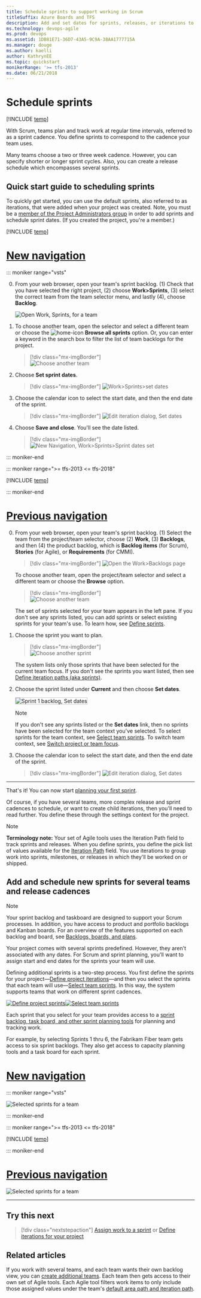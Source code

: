 ```yaml
---
title: Schedule sprints to support working in Scrum
titleSuffix: Azure Boards and TFS  
description: Add and set dates for sprints, releases, or iterations to implement Scrum in Azure Boards & Team Foundation Server 
ms.technology: devops-agile
ms.prod: devops
ms.assetid: 1DB81E71-36D7-43A5-9C9A-38AA1777715A
ms.manager: douge
ms.author: kaelliauthor: KathrynEE
ms.topic: quickstart
monikerRange: '>= tfs-2013'
ms.date: 06/21/2018
---
```



# Schedule sprints  

[!INCLUDE [temp](../../_shared/version-vsts-tfs-all-versions.md)] 

With Scrum, teams plan and track work at regular time intervals, referred to as a sprint cadence. 
You define sprints to correspond to the cadence your team uses. 

Many teams choose a two or three week cadence. However, you can specify shorter or longer sprint cycles. Also, you can create a release schedule which encompasses several sprints.    

<a id="quick-start-schedule">   </a>
## Quick start guide to scheduling sprints

To quickly get started, you can use the default sprints, also referred to as iterations, that were added when your project was created. Note, you must be a [member of the Project Administrators group](../../security/set-project-collection-level-permissions.md) in order to add sprints and schedule sprint dates. (If you created the project, you're a member.) 

[!INCLUDE [temp](../../_shared/new-navigation.md)] 

# [New navigation](#tab/new-nav)

::: moniker range="vsts"

0. From your web browser, open your team's sprint backlog. (1) Check that you have selected the right project, (2) choose **Work>Sprints**, (3) select the correct team from the team selector menu, and lastly (4), choose **Backlog**. 

	![Open Work, Sprints, for a team](_img/add-tasks/open-sprints-backlog-agile.png)

0. To choose another team, open the selector and select a different team or choose the ![home-icon](../../_img/icons/home-icon.png) **Browse all sprints** option. Or, you can enter a keyword in the search box to filter the list of team backlogs for the project.

	> [!div class="mx-imgBorder"]  
	> ![Choose another team](_img/add-tasks/team-selector-sprints-agile.png) 

0. Choose **Set sprint dates**.  

	> [!div class="mx-imgBorder"]
	> ![Work>Sprints>set dates](_img/define-sprints/set-sprint-dates-scrum-agile.png)

2. Choose the calendar icon to select the start date, and then the end date of the sprint. 

	> [!div class="mx-imgBorder"]
	> ![Edit iteration dialog, Set dates](_img/define-sprints/edit-iteration-set-sprint-dates.png) 

3. Choose **Save and close**. You'll see the date listed. 

	> [!div class="mx-imgBorder"]
	> ![New Navigation, Work>Sprints>Sprint dates set ](_img/define-sprints/sprint-dates-set-scrum-agile.png)

::: moniker-end

::: moniker range=">= tfs-2013 <= tfs-2018"

[!INCLUDE [temp](../_shared/new-agile-hubs-feature-not-supported.md)] 

::: moniker-end


# [Previous navigation](#tab/previous-nav)

0. From your web browser, open your team's sprint backlog. (1) Select the team from the project/team selector, choose (2) **Work**, (3) **Backlogs**, and then (4) the product backlog, which is **Backlog items** (for Scrum), **Stories** (for Agile), or **Requirements** (for CMMI). 

	> [!div class="mx-imgBorder"]
	> ![Open the Work>Backlogs page](_img/assign-items-sprint/open-work-backlogs-standard.png) 

	To choose another team, open the project/team selector and select a different team or choose the **Browse** option. 

	> [!div class="mx-imgBorder"]  
	> ![Choose another team](_img/assign-items-sprint/team-selector-backlogs-standard.png) 

	The set of sprints selected for your team appears in the left pane. If you don't see any sprints listed, you can add sprints or select existing sprints for your team's use. To learn how, see [Define sprints](define-sprints.md). 

0. Choose the sprint you want to plan. 

	> [!div class="mx-imgBorder"]  
	> ![Choose another sprint](_img/add-tasks/choose-sprint-standard.png)

	The system lists only those sprints that have been selected for the current team focus. If you don't see the sprints you want listed, then see [Define iteration paths (aka sprints)](../../organizations/settings/set-iteration-paths-sprints.md).  

0. Choose the sprint listed under **Current** and then choose **Set dates**.  

	<img src="_img/define-sprints/set-sprint-dates.png" alt="Sprint 1 backlog, Set dates" style="border: 1px solid #C3C3C3;" />  

	> [!NOTE]
	> If you don't see any sprints listed or the **Set dates** link, then no sprints have been selected for the team context you've selected. To select sprints for the team context, see [Select team sprints](../../organizations/settings/set-team-defaults.md). To switch team context, see [Switch project or team focus](../../project/navigation/go-to-project-repo.md). 

2. Choose the calendar icon to select the start date, and then the end date of the sprint. 

	> [!div class="mx-imgBorder"]
	> ![Edit iteration dialog, Set dates](_img/define-sprints/edit-iteration-set-sprint-dates.png) 

---

That's it! You can now start [planning your first sprint](assign-work-sprint.md). 

Of course, if you have several teams, more complex release and sprint cadences to schedule, or want to create child iterations, then you'll need to read further. You define these through the settings context for the project.  

> [!NOTE]
> **Terminology note:** Your set of Agile tools uses the Iteration Path field to track sprints and releases. When you define sprints, you define the pick list of values available for the [Iteration Path](../../organizations/settings/set-area-paths.md) field. You use iterations to group work into sprints, milestones, or releases in which they'll be worked on or shipped. 


<a id="schedule">   </a>
## Add and schedule new sprints for several teams and release cadences 
 
> [!NOTE]    
> Your sprint backlog and taskboard are designed to support your Scrum processes. In addition, you have access to product and portfolio backlogs and Kanban boards. For an overview of the features supported on each backlog and board, see [Backlogs, boards, and plans](../backlogs/backlogs-boards-plans.md).  

Your project comes with several sprints predefined. However, they aren't associated with any dates. For Scrum and sprint planning, you'll want to assign start and end dates for the sprints your team will use.   

Defining additional sprints is a two-step process. You first define the sprints for your project&mdash;[Define project iterations](../../organizations/settings/set-area-paths.md)&mdash;and then you select the sprints that each team will use&mdash;[Select team sprints](../../organizations/settings/set-team-defaults.md). In this way, the system supports teams that work on different sprint cadences.  

[![Define project sprints](_img/define-sprints-project-level.png)](../../organizations/settings/set-area-paths.md)[![Select team sprints](_img/define-sprints-team-level.png)](../../organizations/settings/set-team-defaults.md)

Each sprint that you select for your team provides access to a [sprint backlog, task board, and other sprint planning tools](scrum-sprint-planning-tools.md) for planning and tracking work. 

For example, by selecting Sprints 1 thru 6, the Fabrikam Fiber team gets access to six sprint backlogs. They also get access to capacity planning tools and a task board for each sprint. 

# [New navigation](#tab/new-nav)

::: moniker range="vsts"

![Selected sprints for a team](_img/define-sprints/selected-team-iterations-agile.png)

::: moniker-end

::: moniker range=">= tfs-2013 <= tfs-2018"

[!INCLUDE [temp](../_shared/new-agile-hubs-feature-not-supported.md)] 

::: moniker-end

# [Previous navigation](#tab/previous-nav)

![Selected sprints for a team](_img/define-sprints/selected-team-iterations-vsts.png)

---


## Try this next
> [!div class="nextstepaction"]
> [Assign work to a sprint](assign-work-sprint.md) or [Define iterations for your project](../../organizations/settings/set-iteration-paths-sprints.md) 

## Related articles 
If you work with several teams, and each team wants their own backlog view, you can [create additional teams](../../organizations/settings/add-teams.md). Each team then gets access to their own set of Agile tools. Each Agile tool filters work items to only include those assigned values under the team's [default area path and iteration path](../../organizations/settings/set-team-defaults.md).  



<!---

## Add a sprint 

You'll want to [set the start and end dates for your sprint](define-sprints.md#quick-start-schedule). 

# [New navigation](#tab/new-nav)

> [!div class="mx-imgBorder"]  
> ![Choose New Sprint](_img/define-sprints/choose-new-sprint-agile-hubs-on.png)   


# [Previous navigation](#tab/previous-nav)



## Select a sprint for use by your team 

*More Info*


> [!div class="mx-imgBorder"]
> ![Select a sprint for use by team](_img/assign-items-sprint/select-sprint.png)

 

<a id="drag-drop-to-sprint">   </a>
## Assign work to a sprint

You can quickly assign work items to a sprint through drag-and-drop from the product backlog to the sprint. 

[!INCLUDE [temp](../../_shared/new-navigation.md)] 

# [New navigation](#tab/new-nav)

1. Open **Work>Backlogs** and then choose the ![](../../_img/icons/view-options-icon.png) view options icon and select **Planning**.

	> [!div class="mx-imgBorder"]
	> ![New Navigation, Work>Backlogs>Open view options and choose Planning](_img/define-sprints/view-options-planning-menu.png)

2. You can drag and drop items from the **Backlog** onto a sprint. 

	> [!div class="mx-imgBorder"]
	> ![New Navigation, Work>Backlogs>Drag-drop items onto sprint](_img/define-sprints/drag-drop-backlog-items-to-sprint.png)

# [Previous navigation](#tab/previous-nav)

1. Open **Work>Backlogs**. You can drag and drop from the **Backlog** or **Board** page as shown in the following image. 

![Assign work items to a sprint](_img/assign-to-sprint-from-kanban-animated.gif)

 

-->